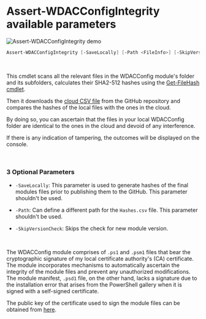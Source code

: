 # Assert-WDACConfigIntegrity available parameters

![Assert-WDACConfigIntegrity demo](https://raw.githubusercontent.com/HotCakeX/.github/main/Pictures/Wiki%20APNGs/Assert-WDACConfigIntegrity/Assert-WDACConfigIntegrity.gif)

```powershell
Assert-WDACConfigIntegrity [-SaveLocally] [-Path <FileInfo>] [-SkipVersionCheck] [<CommonParameters>]
```

<br>

This cmdlet scans all the relevant files in the WDACConfig module's folder and its subfolders, calculates their SHA2-512 hashes using the [Get-FileHash cmdlet](https://learn.microsoft.com/en-us/powershell/module/microsoft.powershell.utility/get-filehash).

Then it downloads the [cloud CSV file](https://github.com/HotCakeX/Harden-Windows-Security/blob/main/WDACConfig/Utilities/Hashes.csv) from the GitHub repository and compares the hashes of the local files with the ones in the cloud.

By doing so, you can ascertain that the files in your local WDACConfig folder are identical to the ones in the cloud and devoid of any interference.

If there is any indication of tampering, the outcomes will be displayed on the console.

<br>

### 3 Optional Parameters

* `-SaveLocally`: This parameter is used to generate hashes of the final modules files prior to publishing them to the GitHub. This parameter shouldn't be used.

* `-Path`: Can define a different path for the `Hashes.csv` file. This parameter shouldn't be used.

* `-SkipVersionCheck`: Skips the check for new module version.

<br>

The WDACConfig module comprises of `.ps1` and `.psm1` files that bear the cryptographic signature of my local certificate authority's (CA) certificate. The module incorporates mechanisms to automatically ascertain the integrity of the module files and prevent any unauthorized modifications. The module manifest, `.psd1` file, on the other hand, lacks a signature due to the installation error that arises from the PowerShell gallery when it is signed with a self-signed certificate.

The public key of the certificate used to sign the module files can be obtained from [here](https://github.com/HotCakeX/Harden-Windows-Security/raw/main/WDACConfig/Utilities/Certificate/HotCakeX%20Root%20CA.cer).

<br>

